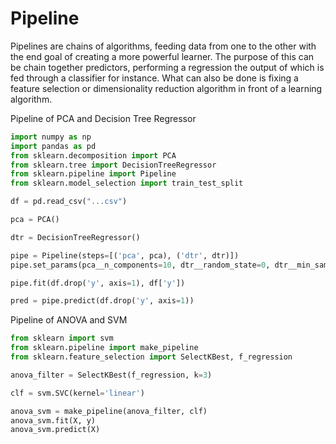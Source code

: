 # Pipeline

Pipelines are chains of algorithms, feeding data from one to the other with the end goal of creating a more powerful learner. The purpose of this can be chain together predictors, performing a regression the output of which is fed through a classifier for instance. What can also be done is fixing a feature selection or dimensionality reduction algorithm in front of a learning algorithm.

Pipeline of PCA and Decision Tree Regressor

```python
import numpy as np
import pandas as pd
from sklearn.decomposition import PCA
from sklearn.tree import DecisionTreeRegressor
from sklearn.pipeline import Pipeline
from sklearn.model_selection import train_test_split

df = pd.read_csv("...csv")

pca = PCA()

dtr = DecisionTreeRegressor()

pipe = Pipeline(steps=[('pca', pca), ('dtr', dtr)])
pipe.set_params(pca__n_components=10, dtr__random_state=0, dtr__min_samples_split=8)

pipe.fit(df.drop('y', axis=1), df['y'])

pred = pipe.predict(df.drop('y', axis=1))
```

Pipeline of ANOVA and SVM

```python
from sklearn import svm
from sklearn.pipeline import make_pipeline
from sklearn.feature_selection import SelectKBest, f_regression

anova_filter = SelectKBest(f_regression, k=3)

clf = svm.SVC(kernel='linear')

anova_svm = make_pipeline(anova_filter, clf)
anova_svm.fit(X, y)
anova_svm.predict(X)
```